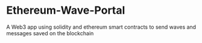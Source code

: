 # Ethereum-Wave-Portal
A Web3 app using solidity and ethereum smart contracts to send waves and messages saved on the blockchain
